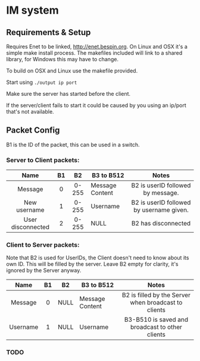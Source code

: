 # IM system

## Requirements & Setup
Requires Enet to be linked, http://enet.bespin.org. On Linux and OSX it's a simple make install process. The makefiles included will link to a shared library, for Windows this may have to change.

To build on OSX and Linux use the makefile provided.

Start using `./output ip port`

Make sure the server has started before the client. 

If the server/client fails to start it could be caused by you using an ip/port that's not available.


## Packet Config
B1 is the ID of the packet, this can be used in a switch.
### Server to Client packets:
|      Name      | B1 |   B2  | B3 to B512      |                                         Notes                                        |
|:--------------:|:--:|:-----:|-----------------|:------------------------------------------------------------------------------------:|
|     Message    |  0 | 0-255 | Message Content | B2 is userID followed by message.        |
| New username |  1 | 0-255 | Username        | B2 is userID followed by username given. |
| User disconnected |  2 | 0-255 | NULL        | B2 has disconnected |

### Client to Server packets:
Note that B2 is used for UserIDs, the Client doesn't need to know about its own ID. This will be filled by the server. Leave B2 empty for clarity, it's ignored by the Server anyway.

|   Name  | B1 |  B2  | B3 to B512      |                         Notes                        |
|:-------:|:--:|:----:|-----------------|:----------------------------------------------------:|
| Message |  0 | NULL | Message Content | B2 is filled by the Server when broadcast to clients |
| Username |  1 | NULL | Username | B3-B510 is saved and broadcast to other clients |

### TODO